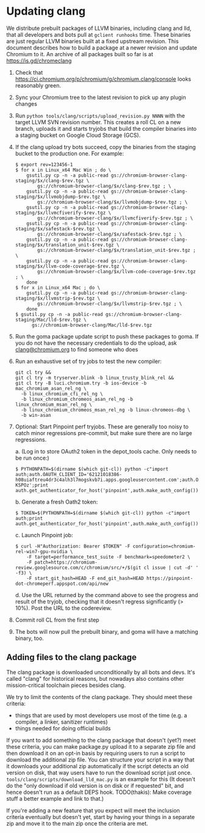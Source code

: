 # Updating clang

We distribute prebuilt packages of LLVM binaries, including clang and lld, that
all developers and bots pull at `gclient runhooks` time. These binaries are
just regular LLVM binaries built at a fixed upstream revision. This document
describes how to build a package at a newer revision and update Chromium to it.
An archive of all packages built so far is at https://is.gd/chromeclang

1.  Check that https://ci.chromium.org/p/chromium/g/chromium.clang/console
    looks reasonably green.
1.  Sync your Chromium tree to the latest revision to pick up any plugin
    changes
1.  Run `python tools/clang/scripts/upload_revision.py NNNN`
    with the target LLVM SVN revision number. This creates a roll CL on a new
    branch, uploads it and starts tryjobs that build the compiler binaries into
    a staging bucket on Google Cloud Storage (GCS).
1.  If the clang upload try bots succeed, copy the binaries from the staging
    bucket to the production one. For example:

    ```shell
    $ export rev=123456-1
    $ for x in Linux_x64 Mac Win ; do \
        gsutil.py cp -n -a public-read gs://chromium-browser-clang-staging/$x/clang-$rev.tgz \
            gs://chromium-browser-clang/$x/clang-$rev.tgz ; \
        gsutil.py cp -n -a public-read gs://chromium-browser-clang-staging/$x/llvmobjdump-$rev.tgz \
            gs://chromium-browser-clang/$x/llvmobjdump-$rev.tgz ; \
        gsutil.py cp -n -a public-read gs://chromium-browser-clang-staging/$x/llvmcfiverify-$rev.tgz \
            gs://chromium-browser-clang/$x/llvmcfiverify-$rev.tgz ; \
        gsutil.py cp -n -a public-read gs://chromium-browser-clang-staging/$x/safestack-$rev.tgz \
            gs://chromium-browser-clang/$x/safestack-$rev.tgz ; \
        gsutil.py cp -n -a public-read gs://chromium-browser-clang-staging/$x/translation_unit-$rev.tgz \
            gs://chromium-browser-clang/$x/translation_unit-$rev.tgz ; \
        gsutil.py cp -n -a public-read gs://chromium-browser-clang-staging/$x/llvm-code-coverage-$rev.tgz \
            gs://chromium-browser-clang/$x/llvm-code-coverage-$rev.tgz ; \
        done
    $ for x in Linux_x64 Mac ; do \
        gsutil.py cp -n -a public-read gs://chromium-browser-clang-staging/$x/llvmstrip-$rev.tgz \
            gs://chromium-browser-clang/$x/llvmstrip-$rev.tgz ; \
        done
    $ gsutil.py cp -n -a public-read gs://chromium-browser-clang-staging/Mac/lld-$rev.tgz \
          gs://chromium-browser-clang/Mac/lld-$rev.tgz
    ```

1.  Run the goma package update script to push these packages to goma. If you do
    not have the necessary credentials to do the upload, ask clang@chromium.org
    to find someone who does
1.  Run an exhaustive set of try jobs to test the new compiler:

    ```shell
    git cl try &&
    git cl try -m tryserver.blink -b linux_trusty_blink_rel &&
    git cl try -B luci.chromium.try -b ios-device -b mac_chromium_asan_rel_ng \
      -b linux_chromium_cfi_rel_ng \
      -b linux_chromium_chromeos_asan_rel_ng -b linux_chromium_msan_rel_ng \
      -b linux_chromium_chromeos_msan_rel_ng -b linux-chromeos-dbg \
      -b win-asan
    ```

1.  Optional: Start Pinpoint perf tryjobs. These are generally too noisy to
    catch minor regressions pre-commit, but make sure there are no large
    regressions.

    a.  (Log in to store OAuth2 token in the depot_tools cache. Only needs to be
        run once:)

        $ PYTHONPATH=$(dirname $(which git-cl)) python -c"import auth;auth.OAUTH_CLIENT_ID='62121018386-h08uiaftreu4dr3c4alh3l7mogskvb7i.apps.googleusercontent.com';auth.OAUTH_CLIENT_SECRET='vc1fZfV1cZC6mgDSHV-KSPOz';print auth.get_authenticator_for_host('pinpoint',auth.make_auth_config()).login()"

    b.  Generate a fresh Oath2 token:

        $ TOKEN=$(PYTHONPATH=$(dirname $(which git-cl)) python -c"import auth;print auth.get_authenticator_for_host('pinpoint',auth.make_auth_config()).get_access_token().token")

    c.  Launch Pinpoint job:

        $ curl -H"Authorization: Bearer $TOKEN" -F configuration=chromium-rel-win7-gpu-nvidia \
            -F target=performance_test_suite -F benchmark=speedometer2 \
            -F patch=https://chromium-review.googlesource.com/c/chromium/src/+/$(git cl issue | cut -d' ' -f3) \
            -F start_git_hash=HEAD -F end_git_hash=HEAD https://pinpoint-dot-chromeperf.appspot.com/api/new

    d.  Use the URL returned by the command above to see the progress and result
        of the tryjob, checking that it doesn't regress significantly (> 10%).
        Post the URL to the codereview.

1.  Commit roll CL from the first step
1.  The bots will now pull the prebuilt binary, and goma will have a matching
    binary, too.

## Adding files to the clang package

The clang package is downloaded unconditionally by all bots and devs. It's
called "clang" for historical reasons, but nowadays also contains other
mission-critical toolchain pieces besides clang.

We try to limit the contents of the clang package. They should meet these
criteria:

- things that are used by most developers use most of the time (e.g. a
  compiler, a linker, sanitizer runtimes)
- things needed for doing official builds

If you want to add something to the clang package that doesn't (yet?) meet
these criteria, you can make package.py upload it to a separate zip file
and then download it on an opt-in basis by requiring users to run a script
to download the additional zip file. You can structure your script in a way that
it downloads your additional zip automatically if the script detects an
old version on disk, that way users have to run the download script just
once. `tools/clang/scripts/download_lld_mac.py` is an example for this
(It doesn't do the "only download if old version is on disk or if requested"
bit, and hence doesn't run as a default DEPS hook. TODO(thakis): Make
coverage stuff a better example and link to that.)

If you're adding a new feature that you expect will meet the inclusion criteria
eventually but doesn't yet, start by having your things in a separate zip
and move it to the main zip once the criteria are met.
